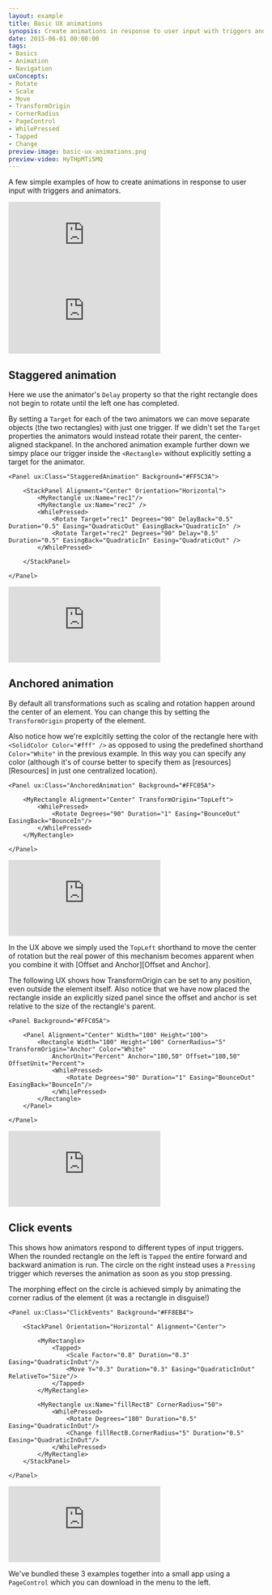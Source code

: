 ```yaml
---
layout: example
title: Basic UX animations
synopsis: Create animations in response to user input with triggers and animators
date: 2015-06-01 00:00:00
tags:
- Basics
- Animation
- Navigation
uxConcepts:
- Rotate
- Scale
- Move
- TransformOrigin
- CornerRadius
- PageControl
- WhilePressed
- Tapped
- Change
preview-image: basic-ux-animations.png
preview-video: HyTHpMTi5MQ
---
```

A few simple examples of how to create animations in response to user input with triggers and animators.

<div class="row">
  <div class="col-xs-6">
    <div class="embed-responsive embed-responsive-16by9">
      <iframe class="embed-responsive-item" src="https://www.youtube.com/embed/6Ft2KEyzSGM?mute=1&loop=1&rel=0&controls=0&showinfo=0&autohide=1" frameborder="0" allow="autoplay"></iframe>
    </div>
  </div>
  <div class="col-xs-6">
    <div class="embed-responsive embed-responsive-16by9">
      <iframe class="embed-responsive-item" src="https://www.youtube.com/embed/MSoauRa99XU?mute=1&loop=1&rel=0&controls=0&showinfo=0&autohide=1" frameborder="0" allow="autoplay"></iframe>
    </div>
  </div>
</div>

## Staggered animation

Here we use the animator's `Delay` property so that the right rectangle does not begin to rotate until the left one has completed.

By setting a `Target` for each of the two animators we can move separate objects (the two rectangles) with just one trigger. If we didn't set the `Target` properties the animators would instead rotate their parent, the center-aligned stackpanel. In the anchored animation example further down we simpy place our trigger inside the `<Rectangle>` without explicitly setting a target for the animator.

<!-- snippet-begin:code/StaggeredAnimation.ux:StaggeredAnimation -->

```
<Panel ux:Class="StaggeredAnimation" Background="#FF5C3A">

    <StackPanel Alignment="Center" Orientation="Horizontal">
        <MyRectangle ux:Name="rec1"/>
        <MyRectangle ux:Name="rec2" />
        <WhilePressed>
            <Rotate Target="rec1" Degrees="90" DelayBack="0.5" Duration="0.5" Easing="QuadraticOut" EasingBack="QuadraticIn" />
            <Rotate Target="rec2" Degrees="90" Delay="0.5" Duration="0.5" EasingBack="QuadraticIn" Easing="QuadraticOut" />
        </WhilePressed>

    </StackPanel>

</Panel>
```

<!-- snippet-end -->

<div class="embed-responsive embed-responsive-16by9">
  <iframe class="embed-responsive-item" src="https://www.youtube.com/embed/HyTHpMTi5MQ?mute=1&loop=1&rel=0&controls=0&showinfo=0&autohide=1" frameborder="0" allow="autoplay"></iframe>
</div>

## Anchored animation

By default all transformations such as scaling and rotation happen around the center of an element. You can change this by setting the `TransformOrigin` property of the element.

Also notice how we're explcitily setting the color of the rectangle here with `<SolidColor Color="#fff" />` as opposed to using the predefined shorthand `Color="White"` in the previous example. In this way you can specify any color (although it's of course better to specify them as [resources][Resources] in just one centralized location).

<!-- snippet-begin:code/AnchoredAnimation.ux:AnchoredAnimation -->

```
<Panel ux:Class="AnchoredAnimation" Background="#FFC05A">

    <MyRectangle Alignment="Center" TransformOrigin="TopLeft">
        <WhilePressed>
            <Rotate Degrees="90" Duration="1" Easing="BounceOut" EasingBack="BounceIn"/>
        </WhilePressed>
    </MyRectangle>

</Panel>
```

<!-- snippet-end -->

<div class="embed-responsive embed-responsive-16by9">
  <iframe class="embed-responsive-item" src="https://www.youtube.com/embed/6Ft2KEyzSGM?mute=1&loop=1&rel=0&controls=0&showinfo=0&autohide=1" frameborder="0" allow="autoplay"></iframe>
</div>

In the UX above we simply used the `TopLeft` shorthand to move the center of rotation but the real power of this mechanism becomes apparent when you combine it with [Offset and Anchor][Offset and Anchor].

The following UX shows how TransformOrigin can be set to any position, even outside the element itself. Also notice that we have now placed the rectangle inside an explicitly sized panel since the offset and anchor is set relative to the size of the rectangle's parent.

```
<Panel Background="#FFC05A">

	<Panel Alignment="Center" Width="100" Height="100">
		<Rectangle Width="100" Height="100" CornerRadius="5" TransformOrigin="Anchor" Color="White"
			AnchorUnit="Percent" Anchor="180,50" Offset="180,50" OffsetUnit="Percent">
			<WhilePressed>
				<Rotate Degrees="90" Duration="1" Easing="BounceOut" EasingBack="BounceIn"/>
			</WhilePressed>
		</Rectangle>
	</Panel>

</Panel>
```

<div class="embed-responsive embed-responsive-16by9">
  <iframe class="embed-responsive-item" src="https://www.youtube.com/embed/ZTeqv6uzf_c?mute=1&loop=1&rel=0&controls=0&showinfo=0&autohide=1" frameborder="0" allow="autoplay"></iframe>
</div>

## Click events

This shows how animators respond to different types of input triggers. When the rounded rectangle on the left is `Tapped` the entire forward and backward animation is run. The circle on the right instead uses a `Pressing` trigger which reverses the animation as soon as you stop pressing.

The morphing effect on the circle is achieved simply by animating the corner radius of the element (it was a rectangle in disguise!)

<!-- snippet-begin:code/ClickEvents.ux:ClickEvents -->

```
<Panel ux:Class="ClickEvents" Background="#FF8EB4">

    <StackPanel Orientation="Horizontal" Alignment="Center">

        <MyRectangle>
            <Tapped>
                <Scale Factor="0.8" Duration="0.3" Easing="QuadraticInOut"/>
                <Move Y="0.3" Duration="0.3" Easing="QuadraticInOut" RelativeTo="Size"/>
            </Tapped>
        </MyRectangle>

        <MyRectangle ux:Name="fillRectB" CornerRadius="50">
            <WhilePressed>
                <Rotate Degrees="180" Duration="0.5" Easing="QuadraticInOut"/>
                <Change fillRectB.CornerRadius="5" Duration="0.5" Easing="QuadraticInOut"/>
            </WhilePressed>
        </MyRectangle>
    </StackPanel>

</Panel>
```

<!-- snippet-end -->

<div class="embed-responsive embed-responsive-16by9">
  <iframe class="embed-responsive-item" src="https://www.youtube.com/embed/MSoauRa99XU?mute=1&loop=1&rel=0&controls=0&showinfo=0&autohide=1" frameborder="0" allow="autoplay"></iframe>
</div>

We've bundled these 3 examples together into a small app using a `PageControl` which you can download in the menu to the left.
